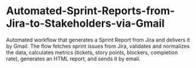 # Automated-Sprint-Reports-from-Jira-to-Stakeholders-via-Gmail
Automated workflow that generates a Sprint Report from Jira and delivers it by Gmail.  The flow fetches sprint issues from Jira, validates and normalizes the data, calculates metrics (tickets, story points, blockers, completion rate), generates an HTML report, and sends it by email.
